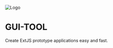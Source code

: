 ![Logo](https://raw.githubusercontent.com/vartomi/gui-tool/master/gui_tool_logo.png)

GUI-TOOL
========
Create ExtJS prototype applications easy and fast.

